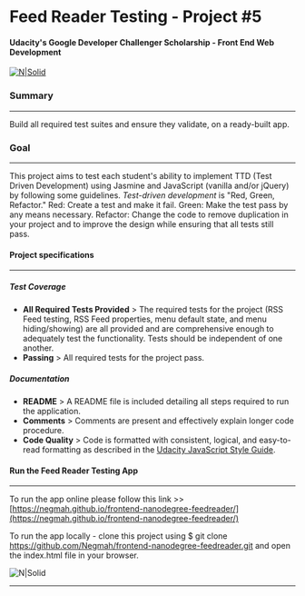 # Feed Reader Testing - Project #5
#### Udacity's Google Developer Challenger Scholarship - Front End Web Development

[![N|Solid](https://www.stoddard.consulting/images/logos/Udacity_logo_small.png)](https://www.stoddard.consulting/images/logos/Udacity_logo_small.png)

### Summary
***
Build all required test suites and ensure they validate, on a ready-built app.

### Goal
***
This project aims to test each student's ability to implement TTD (Test Driven Development) using Jasmine and JavaScript (vanilla and/or jQuery) by following some guidelines.
_Test-driven development_ is "Red, Green, Refactor." Red: Create a test and make it fail. Green: Make the test pass by any means necessary. Refactor: Change the code to remove duplication in your project and to improve the design while ensuring that all tests still pass.

#### Project specifications
***
##### Test Coverage
  - **All Required Tests Provided** > The required tests for the project (RSS Feed testing, RSS Feed properties, menu default state, and menu hiding/showing) are all provided and are comprehensive enough to adequately test the functionality.
Tests should be independent of one another.
  - **Passing** > All required tests for the project pass.

##### Documentation
- **README** > A README file is included detailing all steps required to run the application.
- **Comments** > Comments are present and effectively explain longer code procedure.
- **Code Quality** > Code is formatted with consistent, logical, and easy-to-read formatting as described in the [Udacity JavaScript Style Guide](http://udacity.github.io/frontend-nanodegree-styleguide/javascript.html).

#### Run the Feed Reader Testing App
***
To run the app online please follow this link >> [https://negmah.github.io/frontend-nanodegree-feedreader/](https://negmah.github.io/frontend-nanodegree-feedreader/)

To run the app locally - clone this project using $ git clone https://github.com/Negmah/frontend-nanodegree-feedreader.git and open the index.html file in your browser.

![N|Solid](http://res.cloudinary.com/negmah/image/upload/v1532268958/Screenshot_1.png)

***